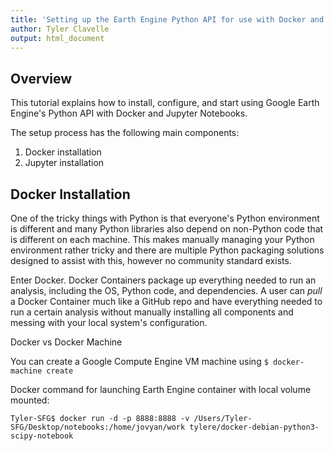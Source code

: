 ```yaml
---
title: 'Setting up the Earth Engine Python API for use with Docker and Jupyter Notebooks'
author: Tyler Clavelle
output: html_document
---
```


## Overview
This tutorial explains how to install, configure, and start using Google Earth Engine's Python API with Docker and Jupyter Notebooks.

The setup process has the following main components:  
  1. Docker installation
  2. Jupyter installation

 ## Docker Installation
One of the tricky things with Python is that everyone's Python environment is different and many Python libraries also depend on non-Python code that is different on each machine. This makes manually managing your Python environment rather tricky and there are multiple Python packaging solutions designed to assist with this, however no community standard exists.

Enter Docker. Docker Containers package up everything needed to run an analysis, including the OS, Python code, and dependencies. A user can *pull* a Docker Container much like a GitHub repo and have everything needed to run a certain analysis without manually installing all components and messing with your local system's configuration.

Docker vs Docker Machine

You can create a Google Compute Engine VM machine using `$ docker-machine create`

Docker command for launching Earth Engine container with local volume mounted:

```
Tyler-SFG$ docker run -d -p 8888:8888 -v /Users/Tyler-SFG/Desktop/notebooks:/home/jovyan/work tylere/docker-debian-python3-scipy-notebook
```
